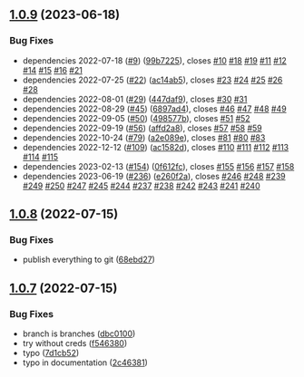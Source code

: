## [1.0.9](https://github.com/bodinsamuel/renovate-automatic-branch/compare/v1.0.8...v1.0.9) (2023-06-18)


### Bug Fixes

* dependencies 2022-07-18 ([#9](https://github.com/bodinsamuel/renovate-automatic-branch/issues/9)) ([99b7225](https://github.com/bodinsamuel/renovate-automatic-branch/commit/99b72254f4f0de5af7f5a6a61396fc08b85172a5)), closes [#10](https://github.com/bodinsamuel/renovate-automatic-branch/issues/10) [#18](https://github.com/bodinsamuel/renovate-automatic-branch/issues/18) [#19](https://github.com/bodinsamuel/renovate-automatic-branch/issues/19) [#11](https://github.com/bodinsamuel/renovate-automatic-branch/issues/11) [#12](https://github.com/bodinsamuel/renovate-automatic-branch/issues/12) [#14](https://github.com/bodinsamuel/renovate-automatic-branch/issues/14) [#15](https://github.com/bodinsamuel/renovate-automatic-branch/issues/15) [#16](https://github.com/bodinsamuel/renovate-automatic-branch/issues/16) [#21](https://github.com/bodinsamuel/renovate-automatic-branch/issues/21)
* dependencies 2022-07-25 ([#22](https://github.com/bodinsamuel/renovate-automatic-branch/issues/22)) ([ac14ab5](https://github.com/bodinsamuel/renovate-automatic-branch/commit/ac14ab5bab9b87f40ee432882cc5aa10f100e246)), closes [#23](https://github.com/bodinsamuel/renovate-automatic-branch/issues/23) [#24](https://github.com/bodinsamuel/renovate-automatic-branch/issues/24) [#25](https://github.com/bodinsamuel/renovate-automatic-branch/issues/25) [#26](https://github.com/bodinsamuel/renovate-automatic-branch/issues/26) [#28](https://github.com/bodinsamuel/renovate-automatic-branch/issues/28)
* dependencies 2022-08-01 ([#29](https://github.com/bodinsamuel/renovate-automatic-branch/issues/29)) ([447daf9](https://github.com/bodinsamuel/renovate-automatic-branch/commit/447daf9061516978cad9cd5f2346a1725fa8d5f6)), closes [#30](https://github.com/bodinsamuel/renovate-automatic-branch/issues/30) [#31](https://github.com/bodinsamuel/renovate-automatic-branch/issues/31)
* dependencies 2022-08-29 ([#45](https://github.com/bodinsamuel/renovate-automatic-branch/issues/45)) ([6897ad4](https://github.com/bodinsamuel/renovate-automatic-branch/commit/6897ad484e53d1b9729c0e5186936bfea4fbf21c)), closes [#46](https://github.com/bodinsamuel/renovate-automatic-branch/issues/46) [#47](https://github.com/bodinsamuel/renovate-automatic-branch/issues/47) [#48](https://github.com/bodinsamuel/renovate-automatic-branch/issues/48) [#49](https://github.com/bodinsamuel/renovate-automatic-branch/issues/49)
* dependencies 2022-09-05 ([#50](https://github.com/bodinsamuel/renovate-automatic-branch/issues/50)) ([498577b](https://github.com/bodinsamuel/renovate-automatic-branch/commit/498577b97f5b3c4eabd0bc7fe7fa809daa817d67)), closes [#51](https://github.com/bodinsamuel/renovate-automatic-branch/issues/51) [#52](https://github.com/bodinsamuel/renovate-automatic-branch/issues/52)
* dependencies 2022-09-19 ([#56](https://github.com/bodinsamuel/renovate-automatic-branch/issues/56)) ([affd2a8](https://github.com/bodinsamuel/renovate-automatic-branch/commit/affd2a81bf2ac5056f3fbbf507e51e1bead8ce53)), closes [#57](https://github.com/bodinsamuel/renovate-automatic-branch/issues/57) [#58](https://github.com/bodinsamuel/renovate-automatic-branch/issues/58) [#59](https://github.com/bodinsamuel/renovate-automatic-branch/issues/59)
* dependencies 2022-10-24 ([#79](https://github.com/bodinsamuel/renovate-automatic-branch/issues/79)) ([a2e089e](https://github.com/bodinsamuel/renovate-automatic-branch/commit/a2e089e0c9be2249913df72b6f14206285458cc4)), closes [#81](https://github.com/bodinsamuel/renovate-automatic-branch/issues/81) [#80](https://github.com/bodinsamuel/renovate-automatic-branch/issues/80) [#83](https://github.com/bodinsamuel/renovate-automatic-branch/issues/83)
* dependencies 2022-12-12 ([#109](https://github.com/bodinsamuel/renovate-automatic-branch/issues/109)) ([ac1582d](https://github.com/bodinsamuel/renovate-automatic-branch/commit/ac1582d2d80e239d975af99360231a5f33cb6bc0)), closes [#110](https://github.com/bodinsamuel/renovate-automatic-branch/issues/110) [#111](https://github.com/bodinsamuel/renovate-automatic-branch/issues/111) [#112](https://github.com/bodinsamuel/renovate-automatic-branch/issues/112) [#113](https://github.com/bodinsamuel/renovate-automatic-branch/issues/113) [#114](https://github.com/bodinsamuel/renovate-automatic-branch/issues/114) [#115](https://github.com/bodinsamuel/renovate-automatic-branch/issues/115)
* dependencies 2023-02-13 ([#154](https://github.com/bodinsamuel/renovate-automatic-branch/issues/154)) ([0f612fc](https://github.com/bodinsamuel/renovate-automatic-branch/commit/0f612fc44a93f96020f8aa8488309aca3c15b102)), closes [#155](https://github.com/bodinsamuel/renovate-automatic-branch/issues/155) [#156](https://github.com/bodinsamuel/renovate-automatic-branch/issues/156) [#157](https://github.com/bodinsamuel/renovate-automatic-branch/issues/157) [#158](https://github.com/bodinsamuel/renovate-automatic-branch/issues/158)
* dependencies 2023-06-19 ([#236](https://github.com/bodinsamuel/renovate-automatic-branch/issues/236)) ([e260f2a](https://github.com/bodinsamuel/renovate-automatic-branch/commit/e260f2a426c23558fbe9fbf1194df6bf02623aae)), closes [#246](https://github.com/bodinsamuel/renovate-automatic-branch/issues/246) [#248](https://github.com/bodinsamuel/renovate-automatic-branch/issues/248) [#239](https://github.com/bodinsamuel/renovate-automatic-branch/issues/239) [#249](https://github.com/bodinsamuel/renovate-automatic-branch/issues/249) [#250](https://github.com/bodinsamuel/renovate-automatic-branch/issues/250) [#247](https://github.com/bodinsamuel/renovate-automatic-branch/issues/247) [#245](https://github.com/bodinsamuel/renovate-automatic-branch/issues/245) [#244](https://github.com/bodinsamuel/renovate-automatic-branch/issues/244) [#237](https://github.com/bodinsamuel/renovate-automatic-branch/issues/237) [#238](https://github.com/bodinsamuel/renovate-automatic-branch/issues/238) [#242](https://github.com/bodinsamuel/renovate-automatic-branch/issues/242) [#243](https://github.com/bodinsamuel/renovate-automatic-branch/issues/243) [#241](https://github.com/bodinsamuel/renovate-automatic-branch/issues/241) [#240](https://github.com/bodinsamuel/renovate-automatic-branch/issues/240)

## [1.0.8](https://github.com/bodinsamuel/renovate-automatic-branch/compare/v1.0.7...v1.0.8) (2022-07-15)


### Bug Fixes

* publish everything to git ([68ebd27](https://github.com/bodinsamuel/renovate-automatic-branch/commit/68ebd276233c0e8273223d1432a1eaf9ce2a0a49))

## [1.0.7](https://github.com/bodinsamuel/renovate-automatic-branch/compare/v1.0.6...v1.0.7) (2022-07-15)


### Bug Fixes

* branch is branches ([dbc0100](https://github.com/bodinsamuel/renovate-automatic-branch/commit/dbc0100fbe73ca65f07d3c42bd238692de485bc7))
* try without creds ([f546380](https://github.com/bodinsamuel/renovate-automatic-branch/commit/f546380729a666b03af78048e4d168cc9b1bc157))
* typo ([7d1cb52](https://github.com/bodinsamuel/renovate-automatic-branch/commit/7d1cb523247596083c007921793c9d928a21a3e3))
* typo in documentation ([2c46381](https://github.com/bodinsamuel/renovate-automatic-branch/commit/2c4638128a4c9750700b427ab9d072e586e6625f))

